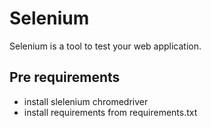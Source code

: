 # Selenium
Selenium is a tool to test your web application.

## Pre requirements
- install slelenium chromedriver
- install requirements from requirements.txt